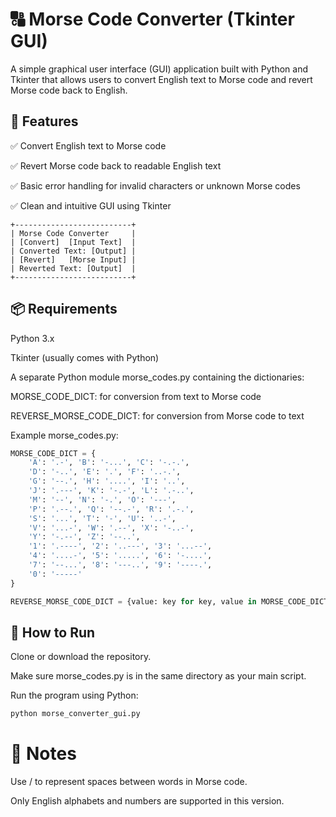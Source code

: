 # 🔠 Morse Code Converter (Tkinter GUI)
A simple graphical user interface (GUI) application built with Python and Tkinter that allows users to convert English text to Morse code and revert Morse code back to English.

## 📌 Features
✅ Convert English text to Morse code

✅ Revert Morse code back to readable English text

✅ Basic error handling for invalid characters or unknown Morse codes

✅ Clean and intuitive GUI using Tkinter

```
+--------------------------+
| Morse Code Converter     |
| [Convert]  [Input Text]  |
| Converted Text: [Output] |
| [Revert]   [Morse Input] |
| Reverted Text: [Output]  |
+--------------------------+
```
## 📦 Requirements
Python 3.x

Tkinter (usually comes with Python)

A separate Python module morse_codes.py containing the dictionaries:

MORSE_CODE_DICT: for conversion from text to Morse code

REVERSE_MORSE_CODE_DICT: for conversion from Morse code to text

Example morse_codes.py:
``` python
MORSE_CODE_DICT = {
    'A': '.-', 'B': '-...', 'C': '-.-.',
    'D': '-..', 'E': '.', 'F': '..-.',
    'G': '--.', 'H': '....', 'I': '..',
    'J': '.---', 'K': '-.-', 'L': '.-..',
    'M': '--', 'N': '-.', 'O': '---',
    'P': '.--.', 'Q': '--.-', 'R': '.-.',
    'S': '...', 'T': '-', 'U': '..-',
    'V': '...-', 'W': '.--', 'X': '-..-',
    'Y': '-.--', 'Z': '--..',
    '1': '.----', '2': '..---', '3': '...--',
    '4': '....-', '5': '.....', '6': '-....',
    '7': '--...', '8': '---..', '9': '----.',
    '0': '-----'
}

REVERSE_MORSE_CODE_DICT = {value: key for key, value in MORSE_CODE_DICT.items()}
```
## 🚀 How to Run
Clone or download the repository.

Make sure morse_codes.py is in the same directory as your main script.

Run the program using Python:
``` bash
python morse_converter_gui.py
```
# 📝 Notes
Use / to represent spaces between words in Morse code.

Only English alphabets and numbers are supported in this version.

